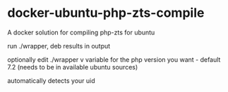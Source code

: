 # docker-ubuntu-php-zts-compile
A docker solution for compiling php-zts for ubuntu

run ./wrapper, deb results in output

optionally edit ./wrapper v variable for the php version you want - default 7.2 (needs to be in available ubuntu sources)

automatically detects your uid
